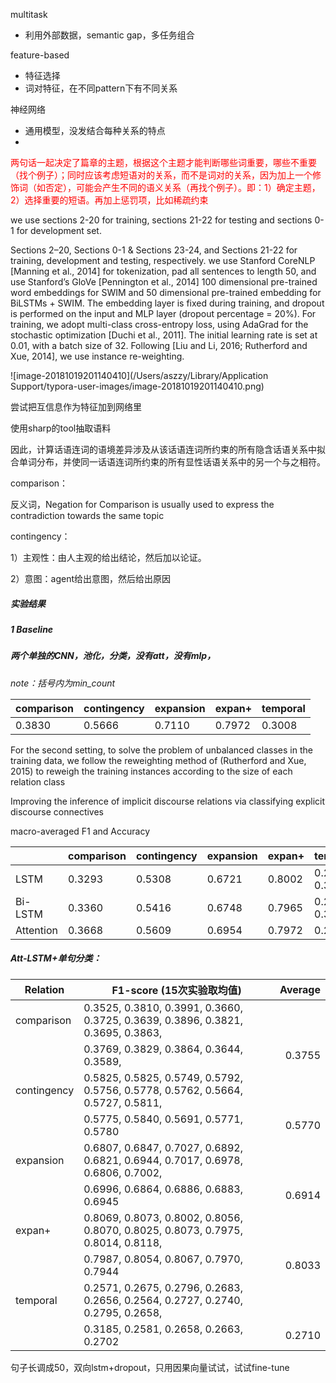 multitask

* 利用外部数据，semantic gap，多任务组合

feature-based

* 特征选择
* 词对特征，在不同pattern下有不同关系

神经网络

* 通用模型，没发结合每种关系的特点
* 



<font color='red'>两句话一起决定了篇章的主题，根据这个主题才能判断哪些词重要，哪些不重要（找个例子）；同时应该考虑短语对的关系，而不是词对的关系，因为加上一个修饰词（如否定），可能会产生不同的语义关系（再找个例子）。即：1）确定主题，2）选择重要的短语。再加上惩罚项，比如稀疏约束</font>







we use sections 2-20 for training, sections 21-22 for testing and sections 0-1 for development set.

Sections 2–20, Sections 0-1 & Sections 23-24, and Sections 21-22 for training, development and testing, respectively. we use Stanford
CoreNLP [Manning et al., 2014] for tokenization, pad all sentences to length 50, and use Stanford’s GloVe [Pennington et al., 2014] 100 dimensional pre-trained word embeddings for SWIM and 50 dimensional pre-trained embedding for BiLSTMs + SWIM. The embedding layer is fixed during training, and dropout is performed on the input and MLP layer (dropout percentage = 20%). For training, we adopt multi-class cross-entropy loss, using AdaGrad for the stochastic optimization [Duchi et al., 2011]. The initial learning rate is set at 0.01, with a batch size of 32. Following [Liu and Li, 2016; Rutherford and Xue, 2014], we use instance re-weighting.





![image-20181019201140410](/Users/aszzy/Library/Application Support/typora-user-images/image-20181019201140410.png)

尝试把互信息作为特征加到网络里

使用sharp的tool抽取语料













因此，计算话语连词的语境差异涉及从该话语连词所约束的所有隐含话语关系中拟合单词分布，并使同一话语连词所约束的所有显性话语关系中的另一个与之相符。



comparison：

反义词，Negation for Comparison is usually used to express the contradiction towards the same topic

contingency：

1）主观性：由人主观的给出结论，然后加以论证。

2）意图：agent给出意图，然后给出原因





##### 实验结果

##### 1 Baseline

##### 两个单独的CNN，池化，分类，没有att，没有mlp，

*note：括号内为min_count*

| comparison | contingency | expansion | expan+ | temporal |
| ---------- | ----------- | --------- | ------ | -------- |
| 0.3830     | 0.5666      | 0.7110    | 0.7972 | 0.3008   |



For the second setting, to solve the problem of unbalanced classes in the training data, we follow the reweighting method of (Rutherford and Xue, 2015) to reweigh the training instances according to the size of each relation class

Improving the inference of implicit discourse relations via classifying explicit discourse connectives

macro-averaged F1 and Accuracy



|           | comparison | contingency | expansion | expan+ | temporal     |
| --------- | ---------- | ----------- | --------- | ------ | ------------ |
| LSTM      | 0.3293     | 0.5308      | 0.6721    | 0.8002 | 0.26-0.3 (1) |
| Bi-LSTM   | 0.3360     | 0.5416      | 0.6748    | 0.7965 | 0.26-0.3 (1) |
| Attention | 0.3668     | 0.5609      | 0.6954    | 0.7972 | 0.2961       |





##### Att-LSTM+单句分类：

| Relation    | F1-score (15次实验取均值)                                    | Average |
| ----------- | ------------------------------------------------------------ | ------: |
| comparison  | 0.3525, 0.3810, 0.3991, 0.3660, 0.3725, 0.3639, 0.3896, 0.3821, 0.3695, 0.3863, |         |
|             | 0.3769, 0.3829, 0.3864, 0.3644, 0.3589,                      |  0.3755 |
| contingency | 0.5825, 0.5825, 0.5749, 0.5792, 0.5756, 0.5778, 0.5762, 0.5664, 0.5727, 0.5811, |         |
|             | 0.5775, 0.5840, 0.5691, 0.5771, 0.5780                       |  0.5770 |
| expansion   | 0.6807, 0.6847, 0.7027, 0.6892, 0.6821, 0.6944, 0.7017, 0.6978, 0.6806, 0.7002, |         |
|             | 0.6996, 0.6864, 0.6886, 0.6883, 0.6945                       |  0.6914 |
| expan+      | 0.8069, 0.8073, 0.8002, 0.8056, 0.8070, 0.8025, 0.8073, 0.7975, 0.8014, 0.8118, |         |
|             | 0.7987, 0.8054, 0.8067, 0.7970, 0.7944                       |  0.8033 |
| temporal    | 0.2571, 0.2675, 0.2796, 0.2683, 0.2656, 0.2564, 0.2727, 0.2740, 0.2795, 0.2658, |         |
|             | 0.3185, 0.2581, 0.2658, 0.2663, 0.2702                       |  0.2710 |



句子长调成50，双向lstm+dropout，只用因果向量试试，试试fine-tune